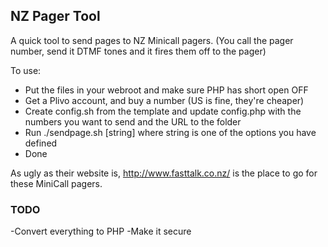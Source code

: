 ## NZ Pager Tool

A quick tool to send pages to NZ Minicall pagers. (You call the pager number, send it DTMF tones and it fires them off to the pager)

To use:

- Put the files in your webroot and make sure PHP has short open OFF
- Get a Plivo account, and buy a number (US is fine, they're cheaper)
- Create config.sh from the template and update config.php with the numbers you want to send and the URL to the folder
- Run ./sendpage.sh [string] where string is one of the options you have defined
- Done


As ugly as their website is, http://www.fasttalk.co.nz/ is the place to go for these MiniCall pagers.


### TODO
-Convert everything to PHP
-Make it secure
